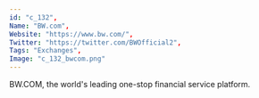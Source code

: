 ```yaml
--- 
id: "c_132", 
Name: "BW.com", 
Website: "https://www.bw.com/", 
Twitter: "https://twitter.com/BWOfficial2", 
Tags: "Exchanges", 
Image: "c_132_bwcom.png" 
--- 
```

<!--lang:en--> 
BW.COM, the world's leading one-stop financial service platform.
<!--lang:es--] 
BW.COM, the world's leading one-stop financial service platform.
<!--lang:de--] 
BW.COM, the world's leading one-stop financial service platform.
<!--lang:fr--] 
BW.COM, the world's leading one-stop financial service platform.
<!--lang:pl--] 
BW.COM, the world's leading one-stop financial service platform.
<!--lang:pt--] 
BW.COM, the world's leading one-stop financial service platform.
[!--lang:*--> 
